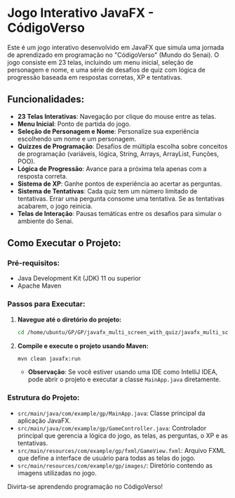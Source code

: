 # Jogo Interativo JavaFX - CódigoVerso

Este é um jogo interativo desenvolvido em JavaFX que simula uma jornada de aprendizado em programação no "CódigoVerso" (Mundo do Senai). O jogo consiste em 23 telas, incluindo um menu inicial, seleção de personagem e nome, e uma série de desafios de quiz com lógica de progressão baseada em respostas corretas, XP e tentativas.

## Funcionalidades:

- **23 Telas Interativas**: Navegação por clique do mouse entre as telas.
- **Menu Inicial**: Ponto de partida do jogo.
- **Seleção de Personagem e Nome**: Personalize sua experiência escolhendo um nome e um personagem.
- **Quizzes de Programação**: Desafios de múltipla escolha sobre conceitos de programação (variáveis, lógica, String, Arrays, ArrayList, Funções, POO).
- **Lógica de Progressão**: Avance para a próxima tela apenas com a resposta correta.
- **Sistema de XP**: Ganhe pontos de experiência ao acertar as perguntas.
- **Sistema de Tentativas**: Cada quiz tem um número limitado de tentativas. Errar uma pergunta consome uma tentativa. Se as tentativas acabarem, o jogo reinicia.
- **Telas de Interação**: Pausas temáticas entre os desafios para simular o ambiente do Senai.

## Como Executar o Projeto:

### Pré-requisitos:

- Java Development Kit (JDK) 11 ou superior
- Apache Maven

### Passos para Executar:

1.  **Navegue até o diretório do projeto:**
    ```bash
    cd /home/ubuntu/GP/GP/javafx_multi_screen_with_quiz/javafx_multi_screen
    ```

2.  **Compile e execute o projeto usando Maven:**
    ```bash
    mvn clean javafx:run
    ```

    *   **Observação**: Se você estiver usando uma IDE como IntelliJ IDEA, pode abrir o projeto e executar a classe `MainApp.java` diretamente.

### Estrutura do Projeto:

-   `src/main/java/com/example/gp/MainApp.java`: Classe principal da aplicação JavaFX.
-   `src/main/java/com/example/gp/GameController.java`: Controlador principal que gerencia a lógica do jogo, as telas, as perguntas, o XP e as tentativas.
-   `src/main/resources/com/example/gp/fxml/GameView.fxml`: Arquivo FXML que define a interface de usuário para todas as telas do jogo.
-   `src/main/resources/com/example/gp/images/`: Diretório contendo as imagens utilizadas no jogo.

Divirta-se aprendendo programação no CódigoVerso!

